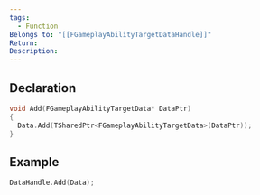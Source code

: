 ```yaml
---
tags:
  - Function
Belongs to: "[[FGameplayAbilityTargetDataHandle]]"
Return: 
Description:
---
```


## Declaration

```cpp
void Add(FGameplayAbilityTargetData* DataPtr)
{
  Data.Add(TSharedPtr<FGameplayAbilityTargetData>(DataPtr));
}
```

## Example

```cpp
DataHandle.Add(Data);
```